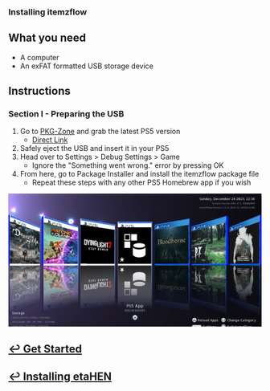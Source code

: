  <link rel="shortcut icon" type="image/x-icon" href="images/favicon.ico">

### Installing itemzflow

## What you need

- A computer
- An exFAT formatted USB storage device

## Instructions

### Section I - Preparing the USB

1. Go to [PKG-Zone](https://pkg-zone.com/) and grab the latest PS5 version
    - [Direct Link](https://pkg-zone.com/download/ps5/ITEM00001/latest)
1. Safely eject the USB and insert it in your PS5
1. Head over to Settings > Debug Settings > Game
    - Ignore the "Something went wrong." error by pressing OK
1. From here, go to Package Installer and install the itemzflow package file
    - Repeat these steps with any other PS5 Homebrew app if you wish

![A screenshot of itemzflow running on a PS5](../images/itemzflow.png)

## [↩ Get Started](../README.md)

## [↩ Installing etaHEN](installing-etahen.md)
